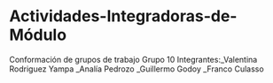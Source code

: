 # Actividades-Integradoras-de-Módulo
Conformación de grupos de trabajo
Grupo 10
Integrantes:_Valentina Rodriguez Yampa
            _Analía Pedrozo
            _Guillermo Godoy
            _Franco Culasso
